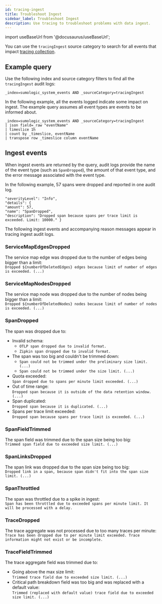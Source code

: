 ```yaml
---
id: tracing-ingest
title: Troubleshoot Ingest
sidebar_label: Troubleshoot Ingest
description: Use tracing to troubleshoot problems with data ingest.
---
```


import useBaseUrl from '@docusaurus/useBaseUrl';

You can use the `tracingIngest` source category to search for all events that impact [tracing collection](/docs/apm/traces/get-started-transaction-tracing#step-1-set-up-traces-collection).

## Example query

Use the following index and source category filters to find all the `tracingIngest` audit logs:
```
_index=sumologic_system_events AND _sourceCategory=tracingIngest
```

In the following example, all the events logged indicate some impact on ingest. The example query assumes all event types are events to be informed about.
```
_index=sumologic_system_events AND _sourceCategory=tracingIngest
| json field=_raw "eventName"
| timeslice 1h
| count by _timeslice, eventName
| transpose row _timeslice column eventName
```

## Ingest events

When ingest events are returned by the query, audit logs provide the name of the event type (such as `SpanDropped`), the amount of that event type, and the error message associated with the event type.

In the following example, 57 spans were dropped and reported in one audit log.

```
"severityLevel": "Info",
"details": {
"amount": 57,
"name": "SpanDropped",
"description": "Dropped span because spans per trace limit is exceeded. Limit: 10000." }
```

The following ingest events and accompanying reason messages appear in tracing ingest audit logs.

### ServiceMapEdgesDropped
The service map edge was dropped due to the number of edges being bigger than a limit:<br/>`Dropped ${numberOfDeletedEdges} edges because limit of number of edges is exceeded. (...)` 

### ServiceMapNodesDropped
The service map node was dropped due to the number of nodes being bigger than a limit:<br/>`Dropped ${numberOfDeletedNodes} nodes because limit of number of nodes is exceeded. (...)`

### SpanDropped
The span was dropped due to:
* Invalid schema:
   * `OTLP span dropped due to invalid format.`
   * `Zipkin span dropped due to invalid format.`
* The span was too big and couldn't be trimmed down: 
   * `Span could not be trimmed under the preliminary size limit. (...)`
   * `Span could not be trimmed under the size limit. (...)` 
* Quota exceeded:<br/>`Span dropped due to spans per minute limit exceeded. (...)`
* Out of time range:<br/>`Dropped span because it is outside of the data retention window. (...)`
* Span duplicated:<br/>`Dropped span because it is duplicated. (...)`  
* Spans per trace limit exceeded:<br/>`Dropped span because spans per trace limit is exceeded. (...)`

### SpanFieldTrimmed
The span field was trimmed due to the span size being too big:<br/>`Trimmed span field due to exceeded size limit. (...)`

### SpanLinksDropped
The span link was dropped due to the span size being too big:<br/>`Dropped link in a span, because span didn't fit into the span size limit. (...)`

### SpanThrottled
The span was throttled due to a spike in ingest:<br/>`Span has been throttled due to exceeded spans per minute limit. It will be processed with a delay.`

### TraceDropped
The trace aggregate was not processed due to too many traces per minute:<br/>`Trace has been dropped due to per minute limit exceeded. Trace information might not exist or be incomplete.`

### TraceFieldTrimmed
The trace aggregate field was trimmed due to:
* Going above the max size limit:<br/>`Trimmed trace field due to exceeded size limit. (...)`  
* Critical path breakdown field was too big and was replaced with a default value:<br/>`Trimmed (replaced with default value) trace field due to exceeded size limit. (...)`
